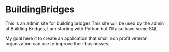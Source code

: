 # BuildingBridges
This is an admin site for building bridges
This site will be used by the admin at Building Bridges, I am starting with Python but I'll also have some SQL.

My goal here it to create an application that small non profit veteran organization can use to improve their businesses. 
